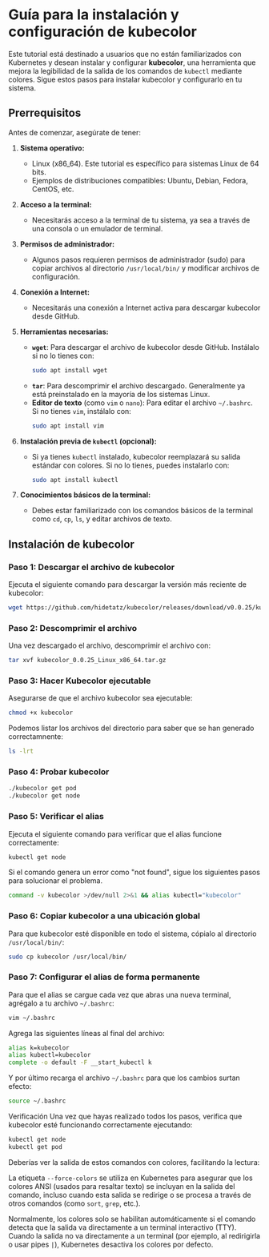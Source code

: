 # Guía para la instalación y configuración de **kubecolor**

Este tutorial está destinado a usuarios que no están familiarizados con Kubernetes y desean instalar y configurar **kubecolor**, una herramienta que mejora la legibilidad de la salida de los comandos de `kubectl` mediante colores. Sigue estos pasos para instalar kubecolor y configurarlo en tu sistema.

## Prerrequisitos

Antes de comenzar, asegúrate de tener:

1. **Sistema operativo:**
   - Linux (x86_64). Este tutorial es específico para sistemas Linux de 64 bits.
   - Ejemplos de distribuciones compatibles: Ubuntu, Debian, Fedora, CentOS, etc.

2. **Acceso a la terminal:**
   - Necesitarás acceso a la terminal de tu sistema, ya sea a través de una consola o un emulador de terminal.

3. **Permisos de administrador:**
   - Algunos pasos requieren permisos de administrador (sudo) para copiar archivos al directorio `/usr/local/bin/` y modificar archivos de configuración.

4. **Conexión a Internet:**
   - Necesitarás una conexión a Internet activa para descargar kubecolor desde GitHub.

5. **Herramientas necesarias:**
   - **`wget`**: Para descargar el archivo de kubecolor desde GitHub. Instálalo si no lo tienes con:
     ```bash
     sudo apt install wget
     ```
   - **`tar`**: Para descomprimir el archivo descargado. Generalmente ya está preinstalado en la mayoría de los sistemas Linux.
   - **Editor de texto** (como `vim` o `nano`): Para editar el archivo `~/.bashrc`. Si no tienes `vim`, instálalo con:
     ```bash
     sudo apt install vim
     ```

6. **Instalación previa de `kubectl` (opcional):**
   - Si ya tienes `kubectl` instalado, kubecolor reemplazará su salida estándar con colores. Si no lo tienes, puedes instalarlo con:
     ```bash
     sudo apt install kubectl
     ```

7. **Conocimientos básicos de la terminal:**
   - Debes estar familiarizado con los comandos básicos de la terminal como `cd`, `cp`, `ls`, y editar archivos de texto.

## Instalación de kubecolor

### Paso 1: Descargar el archivo de kubecolor

Ejecuta el siguiente comando para descargar la versión más reciente de kubecolor:

```bash
wget https://github.com/hidetatz/kubecolor/releases/download/v0.0.25/kubecolor_0.0.25_Linux_x86_64.tar.gz
``` 

### Paso 2: Descomprimir el archivo
Una vez descargado el archivo, descomprimir el archivo con: 

```bash
tar xvf kubecolor_0.0.25_Linux_x86_64.tar.gz
``` 

### Paso 3: Hacer Kubecolor ejecutable

Asegurarse de que el archivo kubecolor sea ejecutable:

```bash
chmod +x kubecolor
```

Podemos listar los archivos del directorio para saber que se han generado correctamnente:

```bash
ls -lrt
```

### Paso 4: Probar kubecolor

```bash
./kubecolor get pod
./kubecolor get node
```

### Paso 5: Verificar el alias

Ejecuta el siguiente comando para verificar que el alias funcione correctamente:

```bash
kubectl get node
```

Si el comando genera un error como "not found", sigue los siguientes pasos para solucionar el problema.

```bash
command -v kubecolor >/dev/null 2>&1 && alias kubectl="kubecolor"
```

### Paso 6: Copiar kubecolor a una ubicación global

Para que kubecolor esté disponible en todo el sistema, cópialo al directorio `/usr/local/bin/`:

``` bash
sudo cp kubecolor /usr/local/bin/
```

### Paso 7: Configurar el alias de forma permanente
Para que el alias se cargue cada vez que abras una nueva terminal, agrégalo a tu archivo `~/.bashrc`:

``` bash
vim ~/.bashrc
``` 

Agrega las siguientes líneas al final del archivo:

``` bash
alias k=kubecolor
alias kubectl=kubecolor
complete -o default -F __start_kubectl k
```

Y por último recarga el archivo `~/.bashrc` para que los cambios surtan efecto:

``` bash
source ~/.bashrc
```

Verificación
Una vez que hayas realizado todos los pasos, verifica que kubecolor esté funcionando correctamente ejecutando:

``` bash
kubectl get node
kubectl get pod
``` 

Deberías ver la salida de estos comandos con colores, facilitando la lectura:

La etiqueta `--force-colors` se utiliza en Kubernetes para asegurar que los colores ANSI (usados para resaltar texto) se incluyan en la salida del comando, incluso cuando esta salida se redirige o se procesa a través de otros comandos (como `sort`, `grep`, etc.). 

Normalmente, los colores solo se habilitan automáticamente si el comando detecta que la salida va directamente a un terminal interactivo (TTY). Cuando la salida no va directamente a un terminal (por ejemplo, al redirigirla o usar pipes `|`), Kubernetes desactiva los colores por defecto.

